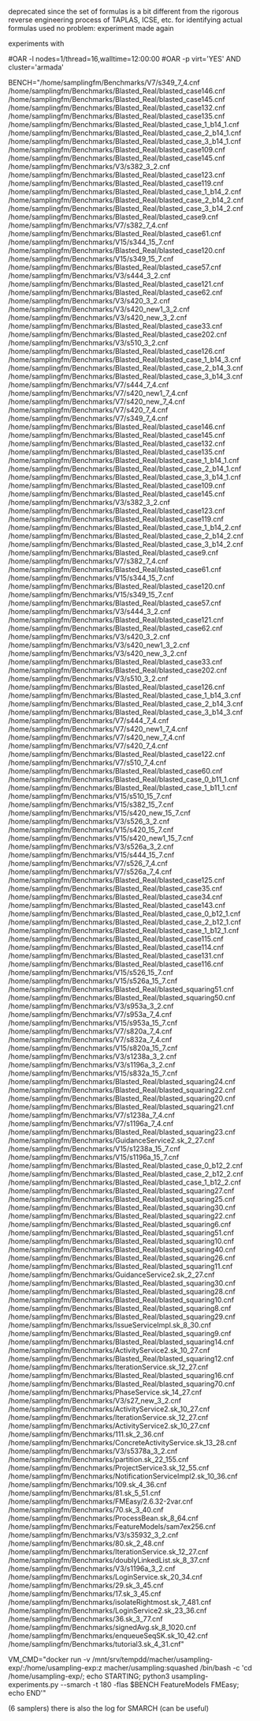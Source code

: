 deprecated since the set of formulas is a bit different from the rigorous reverse engineering process of TAPLAS, ICSE, etc. for identifying actual formulas used
no problem: experiment made again

experiments with

#OAR -l nodes=1/thread=16,walltime=12:00:00 
#OAR -p virt='YES' AND cluster='armada'

BENCH="/home/samplingfm/Benchmarks/V7/s349_7_4.cnf /home/samplingfm/Benchmarks/Blasted_Real/blasted_case146.cnf /home/samplingfm/Benchmarks/Blasted_Real/blasted_case145.cnf /home/samplingfm/Benchmarks/Blasted_Real/blasted_case132.cnf /home/samplingfm/Benchmarks/Blasted_Real/blasted_case135.cnf /home/samplingfm/Benchmarks/Blasted_Real/blasted_case_1_b14_1.cnf /home/samplingfm/Benchmarks/Blasted_Real/blasted_case_2_b14_1.cnf /home/samplingfm/Benchmarks/Blasted_Real/blasted_case_3_b14_1.cnf /home/samplingfm/Benchmarks/Blasted_Real/blasted_case109.cnf /home/samplingfm/Benchmarks/Blasted_Real/blasted_case145.cnf /home/samplingfm/Benchmarks/V3/s382_3_2.cnf /home/samplingfm/Benchmarks/Blasted_Real/blasted_case123.cnf /home/samplingfm/Benchmarks/Blasted_Real/blasted_case119.cnf /home/samplingfm/Benchmarks/Blasted_Real/blasted_case_1_b14_2.cnf /home/samplingfm/Benchmarks/Blasted_Real/blasted_case_2_b14_2.cnf /home/samplingfm/Benchmarks/Blasted_Real/blasted_case_3_b14_2.cnf /home/samplingfm/Benchmarks/Blasted_Real/blasted_case9.cnf /home/samplingfm/Benchmarks/V7/s382_7_4.cnf /home/samplingfm/Benchmarks/Blasted_Real/blasted_case61.cnf /home/samplingfm/Benchmarks/V15/s344_15_7.cnf /home/samplingfm/Benchmarks/Blasted_Real/blasted_case120.cnf /home/samplingfm/Benchmarks/V15/s349_15_7.cnf /home/samplingfm/Benchmarks/Blasted_Real/blasted_case57.cnf /home/samplingfm/Benchmarks/V3/s444_3_2.cnf /home/samplingfm/Benchmarks/Blasted_Real/blasted_case121.cnf /home/samplingfm/Benchmarks/Blasted_Real/blasted_case62.cnf /home/samplingfm/Benchmarks/V3/s420_3_2.cnf /home/samplingfm/Benchmarks/V3/s420_new1_3_2.cnf /home/samplingfm/Benchmarks/V3/s420_new_3_2.cnf /home/samplingfm/Benchmarks/Blasted_Real/blasted_case33.cnf /home/samplingfm/Benchmarks/Blasted_Real/blasted_case202.cnf /home/samplingfm/Benchmarks/V3/s510_3_2.cnf /home/samplingfm/Benchmarks/Blasted_Real/blasted_case126.cnf /home/samplingfm/Benchmarks/Blasted_Real/blasted_case_1_b14_3.cnf /home/samplingfm/Benchmarks/Blasted_Real/blasted_case_2_b14_3.cnf /home/samplingfm/Benchmarks/Blasted_Real/blasted_case_3_b14_3.cnf /home/samplingfm/Benchmarks/V7/s444_7_4.cnf /home/samplingfm/Benchmarks/V7/s420_new1_7_4.cnf /home/samplingfm/Benchmarks/V7/s420_new_7_4.cnf /home/samplingfm/Benchmarks/V7/s420_7_4.cnf /home/samplingfm/Benchmarks/V7/s349_7_4.cnf /home/samplingfm/Benchmarks/Blasted_Real/blasted_case146.cnf /home/samplingfm/Benchmarks/Blasted_Real/blasted_case145.cnf /home/samplingfm/Benchmarks/Blasted_Real/blasted_case132.cnf /home/samplingfm/Benchmarks/Blasted_Real/blasted_case135.cnf /home/samplingfm/Benchmarks/Blasted_Real/blasted_case_1_b14_1.cnf /home/samplingfm/Benchmarks/Blasted_Real/blasted_case_2_b14_1.cnf /home/samplingfm/Benchmarks/Blasted_Real/blasted_case_3_b14_1.cnf /home/samplingfm/Benchmarks/Blasted_Real/blasted_case109.cnf /home/samplingfm/Benchmarks/Blasted_Real/blasted_case145.cnf /home/samplingfm/Benchmarks/V3/s382_3_2.cnf /home/samplingfm/Benchmarks/Blasted_Real/blasted_case123.cnf /home/samplingfm/Benchmarks/Blasted_Real/blasted_case119.cnf /home/samplingfm/Benchmarks/Blasted_Real/blasted_case_1_b14_2.cnf /home/samplingfm/Benchmarks/Blasted_Real/blasted_case_2_b14_2.cnf /home/samplingfm/Benchmarks/Blasted_Real/blasted_case_3_b14_2.cnf /home/samplingfm/Benchmarks/Blasted_Real/blasted_case9.cnf /home/samplingfm/Benchmarks/V7/s382_7_4.cnf /home/samplingfm/Benchmarks/Blasted_Real/blasted_case61.cnf /home/samplingfm/Benchmarks/V15/s344_15_7.cnf /home/samplingfm/Benchmarks/Blasted_Real/blasted_case120.cnf /home/samplingfm/Benchmarks/V15/s349_15_7.cnf /home/samplingfm/Benchmarks/Blasted_Real/blasted_case57.cnf /home/samplingfm/Benchmarks/V3/s444_3_2.cnf /home/samplingfm/Benchmarks/Blasted_Real/blasted_case121.cnf /home/samplingfm/Benchmarks/Blasted_Real/blasted_case62.cnf /home/samplingfm/Benchmarks/V3/s420_3_2.cnf /home/samplingfm/Benchmarks/V3/s420_new1_3_2.cnf /home/samplingfm/Benchmarks/V3/s420_new_3_2.cnf /home/samplingfm/Benchmarks/Blasted_Real/blasted_case33.cnf /home/samplingfm/Benchmarks/Blasted_Real/blasted_case202.cnf /home/samplingfm/Benchmarks/V3/s510_3_2.cnf /home/samplingfm/Benchmarks/Blasted_Real/blasted_case126.cnf /home/samplingfm/Benchmarks/Blasted_Real/blasted_case_1_b14_3.cnf /home/samplingfm/Benchmarks/Blasted_Real/blasted_case_2_b14_3.cnf /home/samplingfm/Benchmarks/Blasted_Real/blasted_case_3_b14_3.cnf /home/samplingfm/Benchmarks/V7/s444_7_4.cnf /home/samplingfm/Benchmarks/V7/s420_new1_7_4.cnf /home/samplingfm/Benchmarks/V7/s420_new_7_4.cnf /home/samplingfm/Benchmarks/V7/s420_7_4.cnf /home/samplingfm/Benchmarks/Blasted_Real/blasted_case122.cnf /home/samplingfm/Benchmarks/V7/s510_7_4.cnf /home/samplingfm/Benchmarks/Blasted_Real/blasted_case60.cnf /home/samplingfm/Benchmarks/Blasted_Real/blasted_case_0_b11_1.cnf /home/samplingfm/Benchmarks/Blasted_Real/blasted_case_1_b11_1.cnf /home/samplingfm/Benchmarks/V15/s510_15_7.cnf /home/samplingfm/Benchmarks/V15/s382_15_7.cnf /home/samplingfm/Benchmarks/V15/s420_new_15_7.cnf /home/samplingfm/Benchmarks/V3/s526_3_2.cnf /home/samplingfm/Benchmarks/V15/s420_15_7.cnf /home/samplingfm/Benchmarks/V15/s420_new1_15_7.cnf /home/samplingfm/Benchmarks/V3/s526a_3_2.cnf /home/samplingfm/Benchmarks/V15/s444_15_7.cnf /home/samplingfm/Benchmarks/V7/s526_7_4.cnf /home/samplingfm/Benchmarks/V7/s526a_7_4.cnf /home/samplingfm/Benchmarks/Blasted_Real/blasted_case125.cnf /home/samplingfm/Benchmarks/Blasted_Real/blasted_case35.cnf /home/samplingfm/Benchmarks/Blasted_Real/blasted_case34.cnf /home/samplingfm/Benchmarks/Blasted_Real/blasted_case143.cnf /home/samplingfm/Benchmarks/Blasted_Real/blasted_case_0_b12_1.cnf /home/samplingfm/Benchmarks/Blasted_Real/blasted_case_2_b12_1.cnf /home/samplingfm/Benchmarks/Blasted_Real/blasted_case_1_b12_1.cnf /home/samplingfm/Benchmarks/Blasted_Real/blasted_case115.cnf /home/samplingfm/Benchmarks/Blasted_Real/blasted_case114.cnf /home/samplingfm/Benchmarks/Blasted_Real/blasted_case131.cnf /home/samplingfm/Benchmarks/Blasted_Real/blasted_case116.cnf /home/samplingfm/Benchmarks/V15/s526_15_7.cnf /home/samplingfm/Benchmarks/V15/s526a_15_7.cnf /home/samplingfm/Benchmarks/Blasted_Real/blasted_squaring51.cnf /home/samplingfm/Benchmarks/Blasted_Real/blasted_squaring50.cnf /home/samplingfm/Benchmarks/V3/s953a_3_2.cnf /home/samplingfm/Benchmarks/V7/s953a_7_4.cnf /home/samplingfm/Benchmarks/V15/s953a_15_7.cnf /home/samplingfm/Benchmarks/V7/s820a_7_4.cnf /home/samplingfm/Benchmarks/V7/s832a_7_4.cnf /home/samplingfm/Benchmarks/V15/s820a_15_7.cnf /home/samplingfm/Benchmarks/V3/s1238a_3_2.cnf /home/samplingfm/Benchmarks/V3/s1196a_3_2.cnf /home/samplingfm/Benchmarks/V15/s832a_15_7.cnf /home/samplingfm/Benchmarks/Blasted_Real/blasted_squaring24.cnf /home/samplingfm/Benchmarks/Blasted_Real/blasted_squaring22.cnf /home/samplingfm/Benchmarks/Blasted_Real/blasted_squaring20.cnf /home/samplingfm/Benchmarks/Blasted_Real/blasted_squaring21.cnf /home/samplingfm/Benchmarks/V7/s1238a_7_4.cnf /home/samplingfm/Benchmarks/V7/s1196a_7_4.cnf /home/samplingfm/Benchmarks/Blasted_Real/blasted_squaring23.cnf /home/samplingfm/Benchmarks/GuidanceService2.sk_2_27.cnf /home/samplingfm/Benchmarks/V15/s1238a_15_7.cnf /home/samplingfm/Benchmarks/V15/s1196a_15_7.cnf /home/samplingfm/Benchmarks/Blasted_Real/blasted_case_0_b12_2.cnf /home/samplingfm/Benchmarks/Blasted_Real/blasted_case_2_b12_2.cnf /home/samplingfm/Benchmarks/Blasted_Real/blasted_case_1_b12_2.cnf /home/samplingfm/Benchmarks/Blasted_Real/blasted_squaring27.cnf /home/samplingfm/Benchmarks/Blasted_Real/blasted_squaring25.cnf /home/samplingfm/Benchmarks/Blasted_Real/blasted_squaring30.cnf /home/samplingfm/Benchmarks/Blasted_Real/blasted_squaring22.cnf /home/samplingfm/Benchmarks/Blasted_Real/blasted_squaring6.cnf /home/samplingfm/Benchmarks/Blasted_Real/blasted_squaring51.cnf /home/samplingfm/Benchmarks/Blasted_Real/blasted_squaring10.cnf /home/samplingfm/Benchmarks/Blasted_Real/blasted_squaring40.cnf /home/samplingfm/Benchmarks/Blasted_Real/blasted_squaring26.cnf /home/samplingfm/Benchmarks/Blasted_Real/blasted_squaring11.cnf /home/samplingfm/Benchmarks/GuidanceService2.sk_2_27.cnf /home/samplingfm/Benchmarks/Blasted_Real/blasted_squaring30.cnf /home/samplingfm/Benchmarks/Blasted_Real/blasted_squaring28.cnf /home/samplingfm/Benchmarks/Blasted_Real/blasted_squaring10.cnf /home/samplingfm/Benchmarks/Blasted_Real/blasted_squaring8.cnf /home/samplingfm/Benchmarks/Blasted_Real/blasted_squaring29.cnf /home/samplingfm/Benchmarks/IssueServiceImpl.sk_8_30.cnf /home/samplingfm/Benchmarks/Blasted_Real/blasted_squaring9.cnf /home/samplingfm/Benchmarks/Blasted_Real/blasted_squaring14.cnf /home/samplingfm/Benchmarks/ActivityService2.sk_10_27.cnf /home/samplingfm/Benchmarks/Blasted_Real/blasted_squaring12.cnf /home/samplingfm/Benchmarks/IterationService.sk_12_27.cnf /home/samplingfm/Benchmarks/Blasted_Real/blasted_squaring16.cnf /home/samplingfm/Benchmarks/Blasted_Real/blasted_squaring70.cnf /home/samplingfm/Benchmarks/PhaseService.sk_14_27.cnf /home/samplingfm/Benchmarks/V3/s27_new_3_2.cnf /home/samplingfm/Benchmarks/ActivityService2.sk_10_27.cnf /home/samplingfm/Benchmarks/IterationService.sk_12_27.cnf /home/samplingfm/Benchmarks/ActivityService2.sk_10_27.cnf /home/samplingfm/Benchmarks/111.sk_2_36.cnf /home/samplingfm/Benchmarks/ConcreteActivityService.sk_13_28.cnf /home/samplingfm/Benchmarks/V3/s5378a_3_2.cnf /home/samplingfm/Benchmarks/partition.sk_22_155.cnf /home/samplingfm/Benchmarks/ProjectService3.sk_12_55.cnf /home/samplingfm/Benchmarks/NotificationServiceImpl2.sk_10_36.cnf /home/samplingfm/Benchmarks/109.sk_4_36.cnf /home/samplingfm/Benchmarks/81.sk_5_51.cnf /home/samplingfm/Benchmarks/FMEasy/2.6.32-2var.cnf /home/samplingfm/Benchmarks/70.sk_3_40.cnf /home/samplingfm/Benchmarks/ProcessBean.sk_8_64.cnf /home/samplingfm/Benchmarks/FeatureModels/sam7ex256.cnf /home/samplingfm/Benchmarks/V3/s35932_3_2.cnf /home/samplingfm/Benchmarks/80.sk_2_48.cnf /home/samplingfm/Benchmarks/IterationService.sk_12_27.cnf /home/samplingfm/Benchmarks/doublyLinkedList.sk_8_37.cnf /home/samplingfm/Benchmarks/V3/s1196a_3_2.cnf /home/samplingfm/Benchmarks/LoginService.sk_20_34.cnf /home/samplingfm/Benchmarks/29.sk_3_45.cnf /home/samplingfm/Benchmarks/17.sk_3_45.cnf /home/samplingfm/Benchmarks/isolateRightmost.sk_7_481.cnf /home/samplingfm/Benchmarks/LoginService2.sk_23_36.cnf /home/samplingfm/Benchmarks/36.sk_3_77.cnf /home/samplingfm/Benchmarks/signedAvg.sk_8_1020.cnf /home/samplingfm/Benchmarks/enqueueSeqSK.sk_10_42.cnf /home/samplingfm/Benchmarks/tutorial3.sk_4_31.cnf" 

VM_CMD="docker run -v /mnt/srv/tempdd/macher/usampling-exp/:/home/usampling-exp:z macher/usampling:squashed /bin/bash -c 'cd /home/usampling-exp/; echo STARTING; python3 usampling-experiments.py --smarch -t 180 -flas $BENCH FeatureModels FMEasy; echo END'"

(6 samplers)
there is also the log for SMARCH (can be useful)